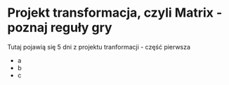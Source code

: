 # Projekt transformacja, czyli Matrix - poznaj reguły gry

Tutaj pojawią się 5 dni z projektu tranformacji - część pierwsza
 - a
 - b
- c
